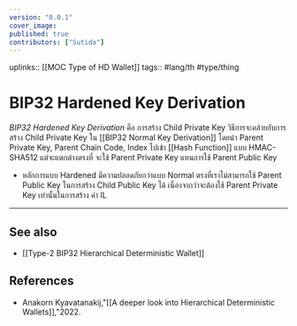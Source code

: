 ```yaml
---
version: "0.0.1"
cover_image:
published: true
contributors: ["Sutida"]
---
```

uplinks:: [[MOC Type of HD Wallet]]
tags:: #lang/th #type/thing

# BIP32 Hardened Key Derivation
*BIP32 Hardened Key Derivation* คือ การสร้าง Child Private Key วิธีการจะคล้ายกับการสร้าง Child Private Key ใน [[BIP32 Normal Key Derivation]] โดยนำ Parent Private Key, Parent Chain Code, Index ไปเข้า [[Hash Function]] แบบ HMAC-SHA512 แต่จะแตกต่างตรงที่ จะใช้ Parent Private Key แทนการใช้ Parent Public Key 
- หลักการแบบ Hardened มีความปลอดภัยกว่าแบบ Normal  ตรงที่เราไม่สามารถใช้ Parent Public Key ในการสร้าง Child Public Key ได้ เนื่องจากว่าจะต้องใช้ Parent Private Key เท่านั้นในการสร้าง ค่า IL 

---

## See also
- [[Type-2 BIP32 Hierarchical Deterministic Wallet]]

## References
- Anakorn Kyavatanakij,"[[A deeper look into Hierarchical Deterministic Wallets]],"2022.
